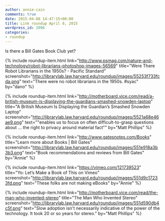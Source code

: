 ```yaml
---
author: annie-cain
comments: true
date: 2015-04-08 14:47:15+00:00
title: Link roundup April 8, 2015
wordpress_id: 2096
categories:
- roundup
---
```


Is there a Bill Gates Book Club yet?

{% include roundup-item.html
  link="http://www.psmag.com/nature-and-technology/robot-librarians-photoshop-images-56569"
  title="Were There Robot Librarians in the 1950s? - Pacific Standard"
  screenshot="http://librarylab.law.harvard.edu/roundup/images/55253f733fcda.png"
  text="There were no robot librarians in the 1950s. #syac"
  by="dano"
%}

{% include roundup-item.html
  link="http://motherboard.vice.com/read/a-british-museum-is-displaying-the-guardians-smashed-snowden-laptop"
  title="A British Museum Is Displaying the Guardian’s Smashed Snowden Laptop"
  screenshot="http://librarylab.law.harvard.edu/roundup/images/5521a68e46ae9.png"
  text="\"enables us to focus on often difficult-to-grasp questions about ... the right to privacy around material fact\""
  by="Matt Phillips"
%}

{% include roundup-item.html
  link="http://www.gatesnotes.com/Books"
  title="Learn more about Books | Bill Gates"
  screenshot="http://librarylab.law.harvard.edu/roundup/images/551e918a3b3b3.png"
  text="Book recommendations and reviews from Bill Gates"
  by="Annie"
%}

{% include roundup-item.html
  link="https://vimeo.com/121739523"
  title="Yo: Let’s Make a Book of This on Vimeo"
  screenshot="http://librarylab.law.harvard.edu/roundup/images/551d9c17233fd.png"
  text="These folks are not making eBooks"
  by="Annie"
%}

{% include roundup-item.html
  link="http://motherboard.vice.com/read/the-man-who-invented-stereo"
  title="​The Man Who Invented Stereo"
  screenshot="http://librarylab.law.harvard.edu/roundup/images/551d590db4c5f.png"
  text="Slow adoption isn't necessarily indicative of the power of the technology. It took 20 or so years for stereo."
  by="Matt Phillips"
%}

